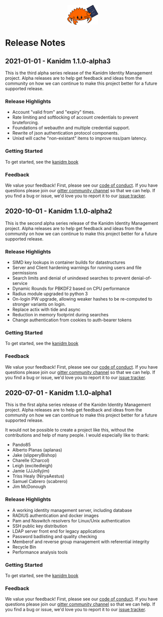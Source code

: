 
<p align="center">
  <img src="https://raw.githubusercontent.com/kanidm/kanidm/master/artwork/logo-small.png" width="20%" height="auto" />
</p>

# Release Notes

## 2021-01-01 - Kanidm 1.1.0-alpha3

This is the third alpha series release of the Kanidm Identity Management
project. Alpha releases are to help get feedback and ideas from the community
on how we can continue to make this project better for a future supported release.

### Release Highlights

* Account "valid from" and "expiry" times.
* Rate limiting and softlocking of account credentials to prevent bruteforcing.
* Foundations of webauthn and multiple credential support.
* Rewrite of json authentication protocol components.
* Unixd will cache "non-existant" items to improve nss/pam latency.

### Getting Started

To get started, see the [kanidm book]

### Feedback

We value your feedback! First, please see our [code of conduct]. If you
have questions please join our [gitter community channel] so that we
can help. If you find a bug or issue, we'd love you to report it to our
[issue tracker].

## 2020-10-01 - Kanidm 1.1.0-alpha2

This is the second alpha series release of the Kanidm Identity Management
project. Alpha releases are to help get feedback and ideas from the community
on how we can continue to make this project better for a future supported release.

### Release Highlights

* SIMD key lookups in container builds for datastructures
* Server and Client hardening warnings for running users and file permissions
* Search limits and denial of unindexed searches to prevent denial-of-service
* Dynamic Rounds for PBKDF2 based on CPU performance
* Radius module upgraded to python 3
* On-login PW upgrade, allowing weaker hashes to be re-computed to stronger variants on login.
* Replace actix with tide and async
* Reduction in memory footprint during searches
* Change authentication from cookies to auth-bearer tokens

### Getting Started

To get started, see the [kanidm book]

### Feedback

We value your feedback! First, please see our [code of conduct]. If you
have questions please join our [gitter community channel] so that we
can help. If you find a bug or issue, we'd love you to report it to our
[issue tracker].

## 2020-07-01 - Kanidm 1.1.0-alpha1

This is the first alpha series release of the Kanidm Identity Management
project. Alpha releases are to help get feedback and ideas from the community
on how we can continue to make this project better for a future supported release.

It would not be possible to create a project like this, without the contributions
and help of many people. I would especially like to thank:

* Pando85
* Alberto Planas (aplanas)
* Jake (slipperyBishop)
* Charelle (Charcol)
* Leigh (excitedleigh)
* Jamie (JJJollyjim)
* Triss Healy (NiryaAestus)
* Samuel Cabrero (scabrero)
* Jim McDonough

### Release Highlights

* A working identity management server, including database
* RADIUS authentication and docker images
* Pam and Nsswitch resolvers for Linux/Unix authentication
* SSH public key distribution
* LDAP server front end for legacy applications
* Password badlisting and quality checking
* Memberof and reverse group management with referential integrity
* Recycle Bin
* Performance analysis tools

### Getting Started

To get started, see the [kanidm book]

### Feedback

We value your feedback! First, please see our [code of conduct]. If you
have questions please join our [gitter community channel] so that we
can help. If you find a bug or issue, we'd love you to report it to our
[issue tracker].

[issue tracker]: https://github.com/kanidm/kanidm/issues
[gitter community channel]: https://gitter.im/kanidm/community
[code of conduct]: https://github.com/kanidm/kanidm/blob/master/CODE_OF_CONDUCT.md
[kanidm book]: https://github.com/kanidm/kanidm/blob/master/kanidm_book/src/SUMMARY.md

